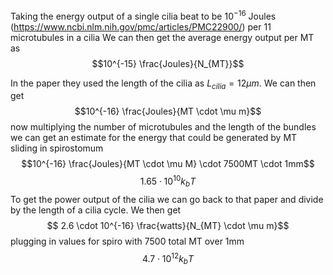 Taking the energy output of a single cilia beat to be
$10^{-16}$ Joules (https://www.ncbi.nlm.nih.gov/pmc/articles/PMC22900/) per 11 microtubules in a cilia
We can then get the average energy output per MT as
$$10^{-15} \frac{Joules}{N_{MT}}$$

In the paper they used the length of the cilia as $L_{cilia} = 12 μm$. We can then get
$$10^{-16} \frac{Joules}{MT \cdot \mu m}$$
now multiplying the number of microtubules and the length of the bundles we can get an estimate for the energy that could be generated by MT sliding in spirostomum
$$10^{-16} \frac{Joules}{MT \cdot \mu M} \cdot 7500MT \cdot 1mm$$$$ 1.65 \cdot 10^{10} k_b T$$
To get the power output of the cilia we can go back to that paper and divide by the length of a cilia cycle. We then get
$$ 2.6 \cdot 10^{-16} \frac{watts}{N_{MT} \cdot \mu m}$$
plugging in values for spiro with 7500 total MT over 1mm
$$4.7 \cdot 10^{12} k_b T$$